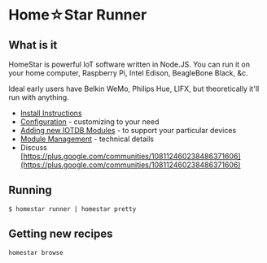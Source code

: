 # Home☆Star Runner

## What is it

HomeStar is powerful IoT software written in Node.JS.
You can run it on your home computer, Raspberry Pi,
Intel Edison, BeagleBone Black, &c.

Ideal early users have Belkin WeMo, Philips Hue,
LIFX, but theoretically it'll run with anything.

* [Install Instructions](docs/install.md)
* [Configuration](docs/configuration.md) - customizing to your need
* [Adding new IOTDB Modules](docs/modules.md) - to support your particular devices
* [Module Management](docs/command-install.md) - technical details
* Discuss [https://plus.google.com/communities/108112460238486371606](https://plus.google.com/communities/108112460238486371606)

## Running

    $ homestar runner | homestar pretty

## Getting new recipes

    homestar browse

